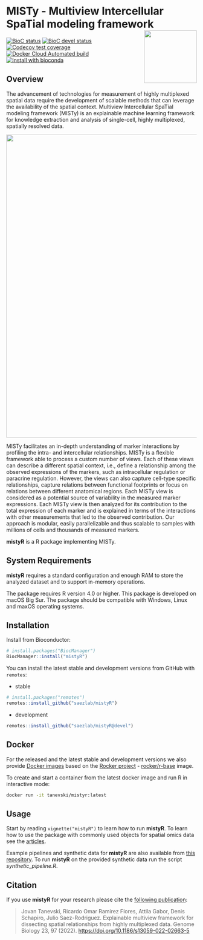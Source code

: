 # MISTy - **M**ultiview **I**ntercellular **S**pa**T**ial modeling framework <img src="https://www.dropbox.com/s/giluat1vo5wa7jq/misty_badge.png?raw=1" align="right" height = "139">

<!-- badges: start -->
[![BioC status](http://www.bioconductor.org/shields/build/release/bioc/mistyR.svg)](https://bioconductor.org/checkResults/release/bioc-LATEST/mistyR)
[![BioC devel status](http://www.bioconductor.org/shields/build/devel/bioc/mistyR.svg)](https://bioconductor.org/checkResults/devel/bioc-LATEST/mistyR)
[![Codecov test coverage](https://codecov.io/gh/saezlab/mistyR/branch/master/graph/badge.svg)](https://codecov.io/gh/saezlab/mistyR?branch=master)
[![Docker Cloud Automated build](https://img.shields.io/docker/cloud/automated/tanevski/mistyr)](https://hub.docker.com/r/tanevski/mistyr)
[![install with bioconda](https://img.shields.io/badge/install%20with-bioconda-brightgreen.svg?style=flat)](http://bioconda.github.io/recipes/bioconductor-mistyr/README.html)

<!-- badges: end -->

## Overview

The advancement of technologies for measurement of highly multiplexed spatial data require the development of scalable methods that can leverage the availability of the spatial context. Multiview Intercellular SpaTial modeling framework (MISTy) is an explainable machine learning framework for knowledge extraction and analysis of single-cell, highly multiplexed, spatially resolved data.

<img src="https://www.dropbox.com/s/5wyh520i1wl62ul/graphical_abstract.png?raw=1" align="center" width="800">

MISTy facilitates an in-depth understanding of marker interactions by profiling the intra- and intercellular relationships. MISTy is a flexible framework able to process a custom number of views. Each of these views can describe a different spatial context, i.e., define a relationship among the observed expressions of the markers, such as intracellular regulation or paracrine regulation. However, the views can also capture cell-type specific relationships, capture relations between functional footprints or focus on relations between different anatomical regions. Each MISTy view is considered as a potential source of variability in the measured marker expressions. Each MISTy view is then analyzed for its contribution to the total expression of each marker and is explained in terms of the interactions with other measurements that led to the observed contribution. Our approach is modular, easily parallelizable and thus scalable to samples with millions of cells and thousands of measured markers.

**mistyR** is a R package implementing MISTy.


## System Requirements

**mistyR** requires a standard configuration and enough RAM to store the analyzed dataset and to support in-memory operations.

The package requires R version 4.0 or higher. This package is developed on macOS Big Sur. The package should be compatible with Windows, Linux and maxOS operating systems.


## Installation

Install from Bioconductor:

```r
# install.packages("BiocManager")
BiocManager::install("mistyR")
```

You can install the latest stable and development versions from GitHub with `remotes`:

- stable

```r
# install.packages("remotes")
remotes::install_github("saezlab/mistyR")
```

- development

```R
remotes::install_github("saezlab/mistyR@devel")
```

## Docker

For the released and the latest stable and development versions we also provide [Docker images]( https://hub.docker.com/r/tanevski/mistyr) based on the [Rocker project](https://www.rocker-project.org/) - [rocker/r-base](https://github.com/rocker-org/rocker/tree/master/r-base) image.

To create and start a container from the latest docker image and run R in interactive mode:

```bash
docker run -it tanevski/mistyr:latest
```

## Usage

Start by reading `vignette("mistyR")` to learn how to run **mistyR**. To learn how to use the package with commonly used objects for spatial omics data see the [articles](https://saezlab.github.io/mistyR/articles/).

Example pipelines and synthetic data for **mistyR** are also available from [this repository](https://github.com/saezlab/misty_pipelines). To run **mistyR** on the provided synthetic data run the script *synthetic_pipeline.R*.

## Citation
If you use **mistyR** for your research please cite the [following publication](https://doi.org/10.1186/s13059-022-02663-5): 

> Jovan Tanevski, Ricardo Omar Ramirez Flores, Attila Gabor, Denis Schapiro, Julio Saez-Rodriguez. Explainable multiview framework for dissecting spatial relationships from highly multiplexed data. Genome Biology 23, 97 (2022). https://doi.org/10.1186/s13059-022-02663-5
